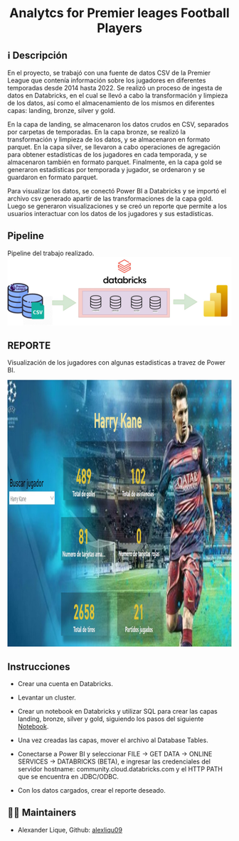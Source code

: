 <h1><center><b>Analytcs for Premier leages Football Players</b></center></h1>

### <h2><b> ℹ️ Descripción</b></h2>
En el proyecto, se trabajó con una fuente de datos CSV de la Premier League que contenía información sobre los jugadores en diferentes temporadas desde 2014 hasta 2022. Se realizó un proceso de ingesta de datos en Databricks, en el cual se llevó a cabo la transformación y limpieza de los datos, así como el almacenamiento de los mismos en diferentes capas: landing, bronze, silver y gold.

En la capa de landing, se almacenaron los datos crudos en CSV, separados por carpetas de temporadas. En la capa bronze, se realizó la transformación y limpieza de los datos, y se almacenaron en formato parquet. En la capa silver, se llevaron a cabo operaciones de agregación para obtener estadísticas de los jugadores en cada temporada, y se almacenaron también en formato parquet. Finalmente, en la capa gold se generaron estadísticas por temporada y jugador, se ordenaron y se guardaron en formato parquet.

Para visualizar los datos, se conectó Power BI a Databricks y se importó el archivo csv generado apartir de las transformaciones de la capa gold. Luego se generaron visualizaciones y se creó un reporte que permite a los usuarios interactuar con los datos de los jugadores y sus estadísticas.
<p>

## <h2><b>Pipeline</b></h2>

Pipeline del trabajo realizado.
![image](src/pipeline_.jpeg)

## <h2><b>REPORTE</b></h2>

Visualización de los jugadores con algunas estadisticas a travez de Power BI.

<div style="text-align:center;">
  <img src="src/powerbi.jpeg" alt="Descripción de la imagen" width="1000" height="600">
</div>


## <h2><b>Instrucciones</b></h2>

- Crear una cuenta en Databricks.

- Levantar un cluster.

- Crear un notebook en Databricks y utilizar SQL para crear las capas landing, bronze, silver y gold, siguiendo los pasos del siguiente [Notebook](fooball_data.ipynb).

- Una vez creadas las capas, mover el archivo al Database Tables.

- Conectarse a Power BI y seleccionar FILE -> GET DATA -> ONLINE SERVICES -> DATABRICKS (BETA), e ingresar las credenciales del servidor hostname: community.cloud.databricks.com y el HTTP PATH que se encuentra en JDBC/ODBC.

- Con los datos cargados, crear el reporte deseado.


## 👨‍💻 Maintainers
* Alexander Lique, Github: [alexliqu09](https://github.com/alexliqu09)
